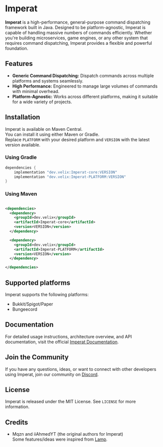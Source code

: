 
# Imperat

**Imperat** is a high-performance, general-purpose command dispatching framework built in Java.
Designed to be platform-agnostic, Imperat is capable of handling massive numbers of commands efficiently.
Whether you're building microservices, game engines, or any other system that requires command dispatching,
Imperat provides a flexible and powerful foundation.

## Features

- **Generic Command Dispatching:** Dispatch commands across multiple platforms and systems seamlessly.
- **High Performance:** Engineered to manage large volumes of commands with minimal overhead.
- **Platform-Agnostic:** Works across different platforms, making it suitable for a wide variety of projects.

## Installation

Imperat is available on Maven Central.<br>
You can install it using either Maven or Gradle.<br>
Replace `PLATFORM` with your desired platform and `VERSION` with the latest version available.

### Using Gradle

```gradle
dependencies {
    implementation "dev.velix:Imperat-core:VERSION"
    implementation "dev.velix:Imperat-PLATFORM:VERSION"
}
```

### Using Maven

```xml

<dependencies>
  <dependency>
    <groupId>dev.velix</groupId>
    <artifactId>Imperat-core</artifactId>
    <version>VERSION</version>
  </dependency>

  <dependency>
    <groupId>dev.velix</groupId>
    <artifactId>Imperat-PLATFORM</artifactId>
    <version>VERSION</version>
  </dependency>

</dependencies>

```

## Supported platforms

Imperat supports the following platforms:

- Bukkit/Spigot/Paper
- Bungeecord

## Documentation

For detailed usage instructions, architecture overview, and API documentation,
visit the official [Imperat Documentation](https://docs.velix.dev/Imperat/).

## Join the Community

If you have any questions, ideas,
or want to connect with other developers using Imperat, join our community on [Discord](https://discord.gg/MX9MkaDT5W).

## License

Imperat is released under the MIT License. See `LICENSE` for more information.

## Credits

- Mqzn and iiAhmedYT (the original authors for Imperat) <br>
  Some features/ideas were inspired from [Lamp](https://github.com/Revxrsal/Lamp).